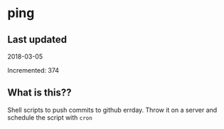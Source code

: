 # ping

## Last updated
2018-03-05

Incremented: 374

## What is this??
Shell scripts to push commits to github errday. Throw it on a server and schedule the script with `cron`
